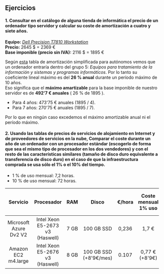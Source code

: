 ## Ejercicios

#### 1. Consultar en el catálogo de alguna tienda de informática el precio de un ordenador tipo servidor y calcular su coste de amortización a cuatro y siete años.

**Equipo:** [*Dell Precision T7810 Workstation*](https://www.theserverstore.com/content/dell-precision-t7810-workstation)  
**Precio:** 2645 $ = 2369 €  
**Base imponible (precio sin IVA):** 2116 $ = 1895 €

Según [esta](https://ayuda.cuentica.com/tabla-anos-porcentajes-amortizacion-simplificada-autonomos-y-profesionales/) tabla de amortización simplificada para autónomos vemos que un ordenador entraría dentro del grupo 5: *Equipos para tratamiento de la información y sistemas y programas informáticos*.
Por lo tanto su coeficiente lineal máximo es del **26 % anual** durante un período máximo de 10 años.  
Eso significa que el **máximo amartizable** para la base imponible de nuestro servidor es de **492'7 € anuales** ( 26 % de 1895 ).

* Para 4 años: 473'75 € anuales (1895 / 4).
* Para 7 años: 270'75 € anuales (1895 / 7).

Por lo que en ningún caso excedemos el máximo amortizable anual ni el período máximo.

#### 2. Usando las tablas de precios de servicios de alojamiento en Internet y de proveedores de servicios en la nube, Comparar el coste durante un año de un ordenador con un procesador estándar (escogerlo de forma que sea el mismo tipo de procesador en los dos vendedores) y con el resto de las características similares (tamaño de disco duro equivalente a transferencia de disco duro) en el caso de que la infraestructura comprada se usa sólo el 1% o el 10% del tiempo.

* 1 % de uso mensual: 7,2 horas.
* 10 % de uso mensual: 72 horas.

| Servicio  | Procesador | RAM | Disco | €/hora | Coste mensual 1% uso | Coste mensual 10% uso |
|:-:|:-:|:-:|:-:|:-:|:-:|:-:|
| Microsoft Azure Dv2 V2  | Intel Xeon E5-2673 v3 (Haswell) | 7 GB | 100 GB SSD | 0,236 | 1,7 € | 17 € |  
| Amazon EC2 m4.large | Intel Xeon E5-2676 v3 (Haswell) | 8 GB | 100 GB SSD (+8'9€/mes)| 0.107 | 0,77 € (+8'9€) | 16,6 € (con disco) | |
